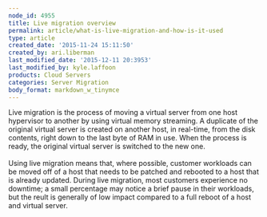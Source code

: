 ```yaml
---
node_id: 4955
title: Live migration overview
permalink: article/what-is-live-migration-and-how-is-it-used
type: article
created_date: '2015-11-24 15:11:50'
created_by: ari.liberman
last_modified_date: '2015-12-11 20:3953'
last_modified_by: kyle.laffoon
products: Cloud Servers
categories: Server Migration
body_format: markdown_w_tinymce
---
```


<p>Live migration is the process of moving a virtual server from one host hypervisor to another by using virtual memory streaming. A duplicate of the original virtual server is created on another host, in real-time, from the disk contents, right down to the last byte of RAM in use. When the process is ready, the original virtual server is switched to the new one.<br />
&nbsp;<br />
Using live migration means that, where possible, customer workloads can be moved off of a host that needs to be patched and rebooted to a host that is already updated. During live migration, most customers experience no downtime; a small percentage may notice a brief pause in their workloads, but the reult is generally of low impact compared to a full reboot of a host and virtual server.</p>
